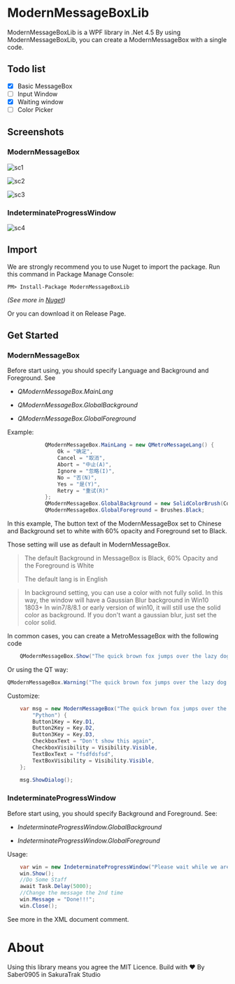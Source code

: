 # ModernMessageBoxLib
ModernMessageBoxLib is a WPF library in .Net 4.5
By using ModernMessageBoxLib, you can create a ModernMessageBox with a single code.
## Todo list

 - [x] Basic MessageBox
 - [ ] Input Window
 - [x] Waiting window
 - [ ] Color Picker

## Screenshots
### ModernMessageBox

![sc1](https://github.com/hv0905/ModernMessageBoxLibForWPF/raw/master/web/sc1.png)

![sc2](https://github.com/hv0905/ModernMessageBoxLibForWPF/raw/master/web/sc2.png)

![sc3](https://github.com/hv0905/ModernMessageBoxLibForWPF/raw/master/web/sc3.png)

### IndeterminateProgressWindow

![sc4](https://github.com/hv0905/ModernMessageBoxLibForWPF/raw/master/web/sc4.png)

## Import

We are strongly recommend you to use Nuget to import the package.
Run this command in Package Manage Console:
```
PM> Install-Package ModernMessageBoxLib
```
_(See more in [Nuget](https://www.nuget.org/packages/ModernMessageBoxLib/))_

Or you can download it on Release Page.

## Get Started

### ModernMessageBox

Before start using, you should specify Language and Background and Foreground.
See
* _QModernMessageBox.MainLang_

* _QModernMessageBox.GlobalBackground_

* _QModernMessageBox.GlobalForeground_

Example:
```C#
            QModernMessageBox.MainLang = new QMetroMessageLang() {
                Ok = "确定",
                Cancel = "取消",
                Abort = "中止(A)",
                Ignore = "忽略(I)",
                No = "否(N)",
                Yes = "是(Y)",
                Retry = "重试(R)"
            };
            QModernMessageBox.GlobalBackground = new SolidColorBrush(Colors.White){Opacity = 0.6};
            QModernMessageBox.GlobalForeground = Brushes.Black;
```
In this example, The button text of the ModernMessageBox set to Chinese and Background set to white with 60% opacity and Foreground set to Black.

Those setting will use as default in ModernMessageBox.

> The default Background in MessageBox is Black, 60% Opacity and the Foreground is White
> 
> The default lang is in English

> In background setting, you can use a color with not fully solid.
> In this way, the window will have a Gaussian Blur background in Win10 1803+
> In win7/8/8.1 or early version of win10, it will still use the solid color as background.
> If you don't want a gaussian blur, just set the color solid.


In common cases, you can create a MetroMessageBox with the following code
```C#
    QModernMessageBox.Show("The quick brown fox jumps over the lazy dog.", "hello world",QModernMessageBox.QModernMessageBoxButtons.YesNoCancel,ModernMessageboxIcons.Warning);
```

Or using the QT way:
```C#
QModernMessageBox.Warning("The quick brown fox jumps over the lazy dog.", "hello world");
```

Customize:
```C#
    var msg = new ModernMessageBox("The quick brown fox jumps over the lazy dog.\n", "hello world", ModernMessageboxIcons.Info, "CSharp", "Java",
        "Python") {
        Button1Key = Key.D1,
        Button2Key = Key.D2,
        Button3Key = Key.D3,
        CheckboxText = "Don't show this again",
        CheckboxVisibility = Visibility.Visible,
        TextBoxText = "fsdfdsfsd",
        TextBoxVisibility = Visibility.Visible,
    };
            
    msg.ShowDialog();
```

### IndeterminateProgressWindow
Before start using, you should specify Background and Foreground.
See:

* _IndeterminateProgressWindow.GlobalBackground_

* _IndeterminateProgressWindow.GlobalForeground_

Usage:
```C#
    var win = new IndeterminateProgressWindow("Please wait while we are installing the virus into your computer. . .");
	win.Show();
	//Do Some Staff
	await Task.Delay(5000);
	//Change the message the 2nd time
	win.Message = "Done!!!";
	win.Close();
```


See more in the XML document comment.

# About

Using this library means you agree the MIT Licence.
Build with ❤ By Saber0905 in SakuraTrak Studio
